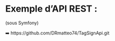 # Exemple d’API REST :

(sous Symfony)

<aside>
➡️ https://github.com/DRmatteo74/TagSignApi.git

</aside>